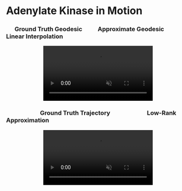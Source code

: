 # Adenylate Kinase in Motion

###  &nbsp; &nbsp; &nbsp; Ground Truth Geodesic &nbsp; &nbsp; &nbsp; &nbsp; &nbsp; Approximate Geodesic &nbsp; &nbsp; &nbsp; &nbsp; &nbsp;  &nbsp; &nbsp; Linear Interpolation

<div style="text-align:center;">
  <video autoplay loop muted playsinline style="max-width:100%; max-height:100%; margin: 0 auto;">
    <source src="geodesic_trajectory_vs_geodesic_vs_linear.mp4" type="video/mp4">
    Your browser does not support the video tag.
  </video>
</div>

### &nbsp; &nbsp; &nbsp; &nbsp; &nbsp; &nbsp; &nbsp; &nbsp; &nbsp; &nbsp; &nbsp; &nbsp; Ground Truth Trajectory &nbsp; &nbsp; &nbsp; &nbsp; &nbsp; &nbsp; &nbsp; &nbsp; &nbsp; &nbsp;  &nbsp; &nbsp; &nbsp;Low-Rank Approximation

<div style="text-align:center;">
  <video autoplay loop muted playsinline style="max-width:100%; max-height:100%; margin: 0 auto;">
    <source src="trajectory_vs_low_rank_approximation.mp4" type="video/mp4">
    Your browser does not support the video tag.
  </video>
</div>
